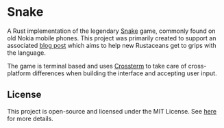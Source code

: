 # Snake

A Rust implementation of the legendary [Snake](https://en.wikipedia.org/wiki/Snake_(video_game_genre)) game, commonly found on old Nokia mobile phones. This project was primarily created to support an associated [blog post](https://blog.scottlogic.com/2020/10/07/lets-build-snake-with-rust.html) which aims to help new Rustaceans get to grips with the language.

The game is terminal based and uses [Crossterm](https://github.com/crossterm-rs/crossterm) to take care of cross-platform differences when building the interface and accepting user input.

## License

This project is open-source and licensed under the MIT License. See [here](https://github.com/jrhenderson1988/snake-rs/LICENSE) for more details.